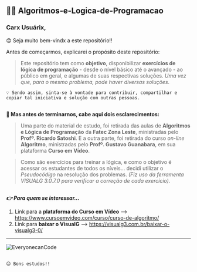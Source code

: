 ## 👩‍💻 Algoritmos-e-Logica-de-Programacao

### Carx Usuárix, 

😊 Seja muito bem-vindx a este repositório!! 

Antes de começarmos, explicarei o propósito deste repositório: 


> Este repositório tem como **objetivo**, disponibilizar **exercícios de lógica de programação** - desde o nível básico até o avançado -  ao público em geral, e algumas de suas respectivas soluções. *Uma vez que, para o mesmo problema, pode haver diversas soluções*.


`💡 Sendo assim, sinta-se à vontade para contribuir, compartilhar e copiar tal iniciativa e solução com outras pessoas.`

## 

**🤔 Mas antes de terminarnos, cabe aqui dois esclarecimentos:**

> Uma parte do material de estudo, foi retirada das aulas de **Algoritmos e Lógica de Programação** da **Fatec Zona Leste**, ministradas pelo **Profº. Ricardo Satoshi**. E a outra parte, foi retirada do curso *on-line* **Algoritmo**, ministradas pelo **Profº. Gustavo Guanabara**, em sua plataforma **Curso em Vídeo**.

> Como são exercícios para treinar a lógica, e como o objetivo é acessar os estudantes de todos os níveis... decidi utilizar o *Pseudocódigo* na resolução dos problemas. 
*(Fiz uso da ferramenta *VISUALG 3.0.7.0* para verificar a correção de cada exercício).*

## 

***👉 Para quem se interessar...***

 1. Link para a **plataforma do Curso em Vídeo** --> https://www.cursoemvideo.com/curso/curso-de-algoritmo/
 2. Link para **baixar o VisualG** --> https://visualg3.com.br/baixar-o-visualg3-0/
 
 ---
 ![EveryonecanCode](https://i2.paste.pics/9a190750ec4e8e2814b81b4e37ad68b5.png)
 ##
`😉 Bons estudos!!` 
